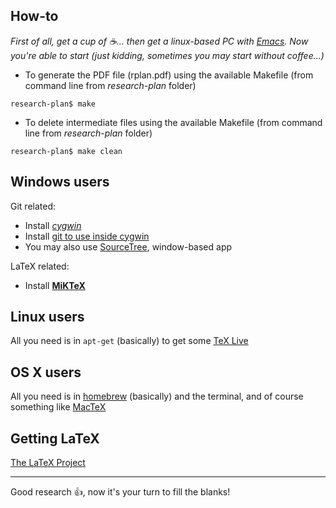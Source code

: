 ## How-to ##

_First of all, get a cup of :coffee:... then get a linux-based PC with [Emacs](https://www.gnu.org/software/emacs/). Now you're able to start (just kidding, sometimes you may start without coffee...)_


* To generate the PDF file (rplan.pdf) using the available Makefile (from command line from *research-plan* folder)

`research-plan$ make`

* To delete intermediate files using the available Makefile (from command line from *research-plan* folder)

`research-plan$ make clean`

## Windows users ##

Git related:

* Install *[cygwin](https://cygwin.com/install.html)*
* Install [git to use inside cygwin](http://redmine.jamoma.org/projects/1/wiki/Installing_and_setting_up_GIT)
* You may also use [SourceTree](https://www.sourcetreeapp.com/), window-based app

LaTeX related:

* Install **[MiKTeX](http://miktex.org/)**


## Linux users ##

All you need is in `apt-get` (basically) to get some [TeX Live](http://www.tug.org/texlive/)

## OS X users ##

All you need is in [homebrew](http://brew.sh) (basically) and the terminal, and of course something like [MacTeX](http://www.tug.org/mactex/)

## Getting LaTeX ##
[The LaTeX Project](https://www.latex-project.org/get/)

___
Good research :+1:, now it's your turn to fill the blanks!
